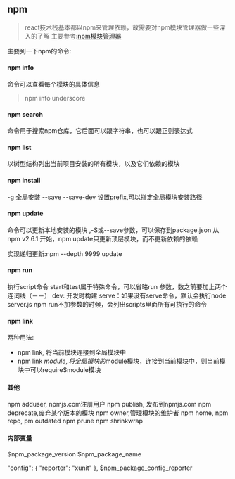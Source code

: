 npm
---

>react技术栈基本都以npm来管理依赖，故需要对npm模块管理器做一些深入的了解
>主要参考:[npm模块管理器](http://javascript.ruanyifeng.com/nodejs/npm.html)

主要列一下npm的命令:

#### npm info 
命令可以查看每个模块的具体信息 
> npm info underscore

#### npm search
命令用于搜索npm仓库，它后面可以跟字符串，也可以跟正则表达式

#### npm list
以树型结构列出当前项目安装的所有模块，以及它们依赖的模块

#### npm install
-g 全局安装
--save 
--save-dev
设置prefix,可以指定全局模块安装路径

#### npm update
命令可以更新本地安装的模块 ,-S或--save参数，可以保存到package.json
从npm v2.6.1 开始，npm update只更新顶层模块，而不更新依赖的依赖

实现递归更新:npm --depth 9999 update

#### npm run
执行script命令
start和test属于特殊命令，可以省略run
参数，数之前要加上两个连词线（－－）
dev: 开发时构建
serve：如果没有serve命令，默认会执行node server.js
npm run不加参数的时候，会列出scripts里面所有可执行的命令

#### npm link
两种用法: 
- npm link, 将当前模块连接到全局模块中
- npm link $module, 将全局模块的$module模块，连接到当前模块中，则当前模块中可以require$module模块

#### 其他 
npm adduser, npmjs.com注册用户
npm publish, 发布到npmjs.com
npm deprecate,废弃某个版本的模块
npm owner,管理模块的维护者
npm home,
npm repo,
pm outdated
npm prune
npm shrinkwrap

#### 内部变量
$npm_package_version
$npm_package_name

"config": {
    "reporter": "xunit"
},
$npm_package_config_reporter
